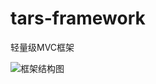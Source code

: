 # tars-framework
轻量级MVC框架

![框架结构图](https://ww4.sinaimg.cn/large/006tNc79ly1fdnj7krf69j30za0x8tib.jpg)
